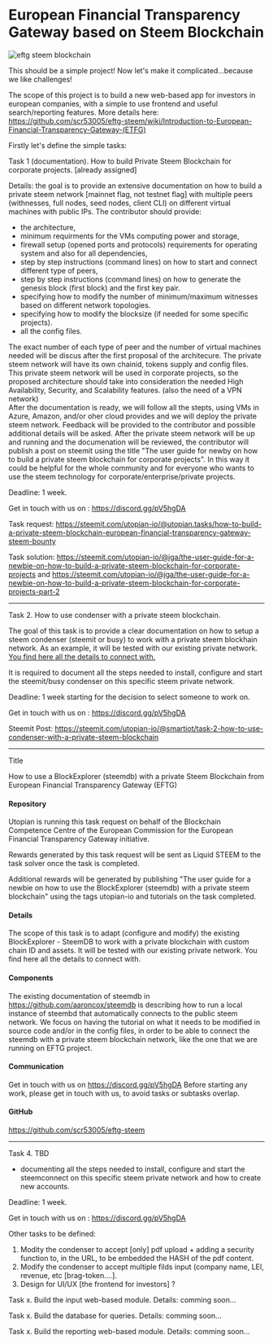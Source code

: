 # European Financial Transparency Gateway based on Steem Blockchain
![eftg steem blockchain](https://user-images.githubusercontent.com/31005088/42443325-6c636a54-836d-11e8-8d75-fcd424adeecc.png)


This should be a simple project! Now let's make it complicated...because we like challenges! 

The scope of this project is to build a new web-based app for investors in european companies, with a simple to use frontend and useful search/reporting features. More details here: https://github.com/scr53005/eftg-steem/wiki/Introduction-to-European-Financial-Transparency-Gateway-(ETFG)


Firstly let's define the simple tasks:

Task 1 (documentation). How to build Private Steem Blockchain for corporate projects. [already assigned]

Details: the goal is to provide an extensive documentation on how to build a private steem network [mainnet flag, not testnet flag] with multiple peers (withnesses, full nodes, seed nodes, client CLI) on different virtual machines with public IPs. 
The contributor should provide:
- the architecture, 
- minimum requirments for the VMs computing power and storage, 
- firewall setup (opened ports and protocols) requirements for operating system and also for all dependencies, 
- step by step instructions (command lines) on how to start and connect different type of peers, 
- step by step instructions (command lines) on how to generate the genesis block (first block) and the first key pair. 
- specifying how to modify the number of minimum/maximum witnesses based on different network topologies. 
- specifying how to modify the blocksize (if needed for some specific projects). 
- all the config files. 


The exact number of each type of peer and the number of virtual machines needed will be discus after the first proposal of the architecure. The private steem network will have its own chainid, tokens supply and config files.
This private steem network will be used in corporate projects, so the proposed architecture should take into consideration the needed High Availability, Security, and Scalability features. (also the need of a VPN network)  
After the documentation is ready, we will follow all the stepts, using VMs in Azure, Amazon, and/or oher cloud provides and we will deploy the private steem network. Feedback will be provided to the contributor and possible additional details will be asked. 
After the private steem network will be up and running and the documenation will be reviewed, the contributor will publish a post on steemit using the title "The user guide for newby on how to build a private steem blockchain for corporate projects". In this way it could be helpful for the whole community and for everyone who wants to use the steem technology for corporate/enterprise/private projects.

Deadline: 1 week. 

Get in touch with us on : https://discord.gg/pV5hgDA

Task request: https://steemit.com/utopian-io/@utopian.tasks/how-to-build-a-private-steem-blockchain-european-financial-transparency-gateway-steem-bounty


Task solution: https://steemit.com/utopian-io/@jga/the-user-guide-for-a-newbie-on-how-to-build-a-private-steem-blockchain-for-corporate-projects
and 
https://steemit.com/utopian-io/@jga/the-user-guide-for-a-newbie-on-how-to-build-a-private-steem-blockchain-for-corporate-projects-part-2

___________________________________________________________________________________________________________


Task 2. How to use condenser with a private steem blockchain. 

The goal of this task is to provide a clear documentation on how to setup a steem condenser (steemit or busy) to work with a private steem blockhain network. As an example, it will be tested with our existing private network.  <a href= "https://github.com/scr53005/eftg-steem/blob/master/config/HOWTO.md"> You find here all the details to connect with. </a>

It is required to document all the steps needed to install, configure and start the steemit/busy condenser on this specific steem private network.

Deadline: 1 week starting for the decision to select someone to work on. 

Get in touch with us on : https://discord.gg/pV5hgDA

Steemit Post: https://steemit.com/utopian-io/@smartiot/task-2-how-to-use-condenser-with-a-private-steem-blockchain

____________________________________________________________________________________________________________


Title

How to use a BlockExplorer (steemdb) with a private Steem Blockchain from European Financial Transparency Gateway (EFTG)

#### Repository
Utopian is running this task request on behalf of the Blockchain Competence Centre of the European Commission for the European Financial Transparency Gateway initiative.

Rewards generated by this task request will be sent as Liquid STEEM to the task solver once the task is completed.

Additional rewards will be generated by publishing "The user guide for a newbie on how to use the BlockExplorer (steemdb) with a private steem blockchain" using the tags utopian-io and tutorials on the task completed.

#### Details

The scope of this task is to adapt (configure and modify) the existing BlockExplorer - SteemDB to work with a private blockchain with custom chain ID and assets. It will be tested with our existing private network. You find here all the details to connect with.

#### Components

The existing documentation of steemdb in https://github.com/aaroncox/steemdb is describing how to run a local instance of steembd that automatically connects to the public steem network. We focus on having the tutorial on what it needs to be modified in source code and/or in the config files, in order to be able to connect the steemdb with a private steem blockchain network, like the one that we are running on EFTG project.

#### Communication

Get in touch with us on https://discord.gg/pV5hgDA
Before starting any work, please get in touch with us, to avoid tasks or subtasks overlap.

 

#### GitHub

https://github.com/scr53005/eftg-steem

_____________________________________________________________________________________________________________________

Task 4. TBD
- documenting all the steps needed to install, configure and start the steemconnect on this specific steem private network and how to create new accounts.

Deadline: 1 week. 

Get in touch with us on : https://discord.gg/pV5hgDA

Other tasks to be defined: 
1. Modity the condenser to accept [only] pdf upload + adding a security function to, in the URL, to be embedded the HASH of the pdf content. 
2. Modify the condenser to accept multiple filds input (company name, LEI, revenue, etc [brag-token....]. 
3. Design for UI/UX [the frontend for investors] ?


Task x. Build the input web-based module. Details: comming soon...

Task x. Build the database for queries. Details: comming soon...

Task x. Build the reporting web-based module. Details: comming soon...


